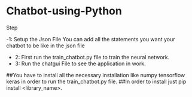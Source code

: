 # Chatbot-using-Python
Step

 -1: Setup the Json File
    You can add all the statements you want your chatbot to be like in the json file
- 2: First run the train_chatbot.py file to train the neural network.
- 3: Run the chatgui File to see the application in work. 

##You have to install all the necessary installation like numpy tensorflow keras in order to run the train_chatbot.py file.
##In order to install just pip install <library_name>.
